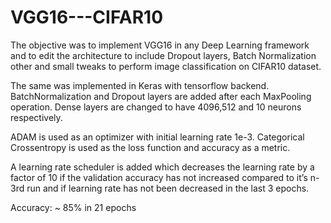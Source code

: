 # VGG16---CIFAR10

The objective was to implement VGG16 in any Deep Learning framework and to edit the architecture to include Dropout layers, Batch Normalization other and small tweaks to perform image classification on CIFAR10 dataset.

The same was implemented in Keras with tensorflow backend. BatchNormalization and Dropout layers are added after each MaxPooling operation. Dense layers are changed to have 4096,512 and 10 neurons respectively.

ADAM is used as an optimizer with initial learning rate 1e-3. Categorical Crossentropy is used as the loss function and accuracy as a metric.

A learning rate scheduler is added which decreases the learning rate by a factor of 10 if the validation accuracy has not increased compared to it’s n-3rd run and if learning rate has not been decreased in the last 3 epochs.


Accuracy: ~ 85% in 21 epochs
